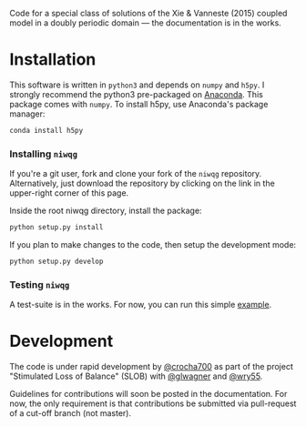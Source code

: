 Code for a special class of solutions of the Xie & Vanneste (2015) coupled model in a doubly periodic domain –– the documentation is in the works.

# Installation
This software is written in `python3` and depends on `numpy` and `h5py`. I strongly
recommend the python3 pre-packaged on [Anaconda](https://www.continuum.io/downloads).
This package comes with `numpy`. To install h5py, use Anaconda's package manager:
```bash
conda install h5py
```

### Installing `niwqg`

If you're a git user, fork and clone your fork of the `niwqg` repository.
Alternatively, just download the repository by clicking on the link in the
upper-right corner of this page.

Inside the root niwqg directory, install the package:

```bash
python setup.py install
```

If you plan to make changes to the code, then setup the development mode:

```bash
python setup.py develop
```

### Testing `niwqg`
A test-suite is in the works. For now, you can run this simple [example](./examples/LambDipole_CoupledModel.ipynb).


# Development
The code is under rapid development by [@crocha700](https://github.com/crocha700)
as part of the project "Stimulated Loss of Balance" (SLOB) with
[@glwagner](https://github.com/glwagner) and [@wry55](https://github.com/wry55).

Guidelines for contributions will soon be posted in the documentation. For now,
the only requirement is that contributions be submitted via pull-request of
a cut-off branch (not master).
